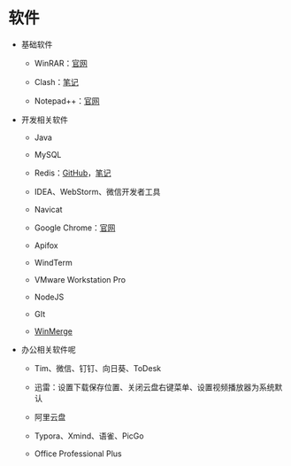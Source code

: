 # 软件

- 基础软件

  - WinRAR：[官网](https://www.rarlab.com/)

  - Clash：[笔记](https://www.yuque.com/u41936830/gcmqmn/mgaov3t6nny8p5i7)

  - Notepad++：[官网](https://notepad-plus-plus.org/)

- 开发相关软件

  - Java

  - MySQL

  - Redis：[GitHub](https://github.com/tporadowski/redis)，[笔记](https://www.yuque.com/u41936830/gcmqmn/xng7bzmvd0rlmd9s)

  - IDEA、WebStorm、微信开发者工具

  - Navicat

  - Google Chrome：[官网](https://www.google.com/intl/zh-CN/chrome/)

  - Apifox

  - WindTerm

  - VMware Workstation Pro

  - NodeJS

  - GIt

  - [WinMerge](https://winmerge.org/)

- 办公相关软件呢

  - Tim、微信、钉钉、向日葵、ToDesk

  - 迅雷：设置下载保存位置、关闭云盘右键菜单、设置视频播放器为系统默认

  - 阿里云盘

  - Typora、Xmind、语雀、PicGo

  - Office Professional Plus
